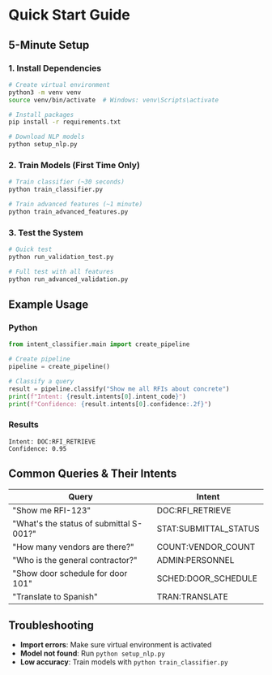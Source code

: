 # Quick Start Guide

## 5-Minute Setup

### 1. Install Dependencies
```bash
# Create virtual environment
python3 -m venv venv
source venv/bin/activate  # Windows: venv\Scripts\activate

# Install packages
pip install -r requirements.txt

# Download NLP models
python setup_nlp.py
```

### 2. Train Models (First Time Only)
```bash
# Train classifier (~30 seconds)
python train_classifier.py

# Train advanced features (~1 minute)
python train_advanced_features.py
```

### 3. Test the System
```bash
# Quick test
python run_validation_test.py

# Full test with all features
python run_advanced_validation.py
```

## Example Usage

### Python
```python
from intent_classifier.main import create_pipeline

# Create pipeline
pipeline = create_pipeline()

# Classify a query
result = pipeline.classify("Show me all RFIs about concrete")
print(f"Intent: {result.intents[0].intent_code}")
print(f"Confidence: {result.intents[0].confidence:.2f}")
```

### Results
```
Intent: DOC:RFI_RETRIEVE
Confidence: 0.95
```

## Common Queries & Their Intents

| Query | Intent |
|-------|--------|
| "Show me RFI-123" | DOC:RFI_RETRIEVE |
| "What's the status of submittal S-001?" | STAT:SUBMITTAL_STATUS |
| "How many vendors are there?" | COUNT:VENDOR_COUNT |
| "Who is the general contractor?" | ADMIN:PERSONNEL |
| "Show door schedule for door 101" | SCHED:DOOR_SCHEDULE |
| "Translate to Spanish" | TRAN:TRANSLATE |

## Troubleshooting

- **Import errors**: Make sure virtual environment is activated
- **Model not found**: Run `python setup_nlp.py`
- **Low accuracy**: Train models with `python train_classifier.py`
